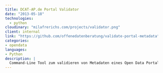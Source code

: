 ```yaml
---
title: DCAT-AP.de Portal Validator
date: "2013-05-18"
technologies:
  - python
cloudinary: "milafrerichs.com/projects/validator.png"
client: internal
link: "https://github.com/offenedatenberatung/validate-portal-metadata"
categories:
- opendata
languages:
- Python
description: |
  Command-Line Tool zum validieren von Metadaten eines Open Data Portals
---
```

